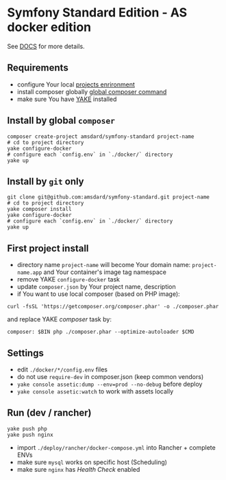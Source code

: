 Symfony Standard Edition - AS docker edition
========================

See [DOCS](https://symfony.com/doc/current/index.html) for more details.


Requirements
---
 * configure Your local [projects enrironment](https://bitbucket.org/as-docker/projects-environment)
 * install composer globally [global composer command](https://hub.docker.com/r/amsdard/composer/)
 * make sure You have [YAKE](https://yake.amsdard.io/) installed


Install by global `composer`
---
```
composer create-project amsdard/symfony-standard project-name
# cd to project directory
yake configure-docker
# configure each `config.env` in `./docker/` directory
yake up
```


Install by `git` only
---
```
git clone git@github.com:amsdard/symfony-standard.git project-name
# cd to project directory
yake composer install
yake configure-docker
# configure each `config.env` in `./docker/` directory
yake up
```

First project install
---
* directory name `project-name` will become Your domain name: `project-name.app` and Your container's image tag namespace
* remove YAKE `configure-docker` task
* update `composer.json` by Your project name, description
* if You want to use local composer (based on PHP image):
```
curl -fsSL 'https://getcomposer.org/composer.phar' -o ./composer.phar
```
and replace YAKE *composer* task by:
```
composer: $BIN php ./composer.phar --optimize-autoloader $CMD
```

Settings
---
* edit `./docker/*/config.env` files
* do not use `require-dev` in composer.json (keep common vendors)
* `yake console assetic:dump --env=prod --no-debug` before deploy
* `yake console assetic:watch` to work with assets locally

Run (dev / rancher)
---
```
yake push php
yake push nginx
```
* import `./deploy/rancher/docker-compose.yml` into Rancher + complete ENVs
* make sure `mysql` works on specific host (Scheduling)
* make sure `nginx` has *Health Check* enabled